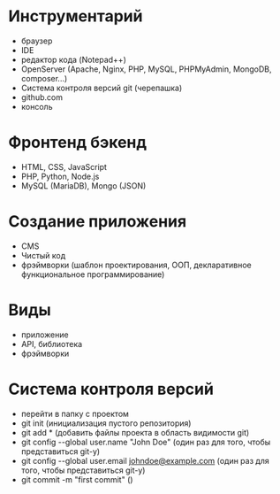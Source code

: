 # Инструментарий
- браузер
- IDE
- редактор кода (Notepad++)
- OpenServer (Apache, Nginx, PHP, MySQL, PHPMyAdmin, MongoDB, composer...)
- Система контроля версий git (черепашка)
- github.com
- консоль

# Фронтенд бэкенд
- HTML, CSS, JavaScript
- PHP, Python, Node.js
- MySQL (MariaDB), Mongo (JSON)

# Создание приложения
- CMS 
- Чистый код
- фрэймворки (шаблон проектирования, ООП, декларативное функциональное программирование)

# Виды
- приложение
- API, библиотека
- фрэймворки

# Система контроля версий
- перейти в папку с проектом
- git init (инициализация пустого репозитория)
- git add * (добавить файлы проекта в область видимости git)
- git config --global user.name "John Doe" (один раз для того, чтобы представиться git-у)
- git config --global user.email johndoe@example.com (один раз для того, чтобы представиться git-у)
- git commit -m "first commit" ()